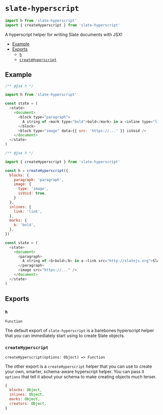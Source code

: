 
# `slate-hyperscript`

```js
import h from 'slate-hyperscript'
import { createHyperscript } from 'slate-hyperscript'
```

A hyperscript helper for writing Slate documents with JSX!

- [Example](#example)
- [Exports](#methods)
  - [`h`](#h)
  - [`createHyperscript`](#createhyperscript)


## Example

```js
/** @jsx h */

import h from 'slate-hyperscript'

const state = (
  <state>
    <document>
      <block type="paragraph">
        A string of <mark type="bold">bold</mark> in a <inline type="link" data={{ src: 'http://slatejs.org' }}>Slate</inline> editor!
      </block>
      <block type="image" data={{ src: 'https://...' }} isVoid />
    </document>
  </state>
)
```

```js
/** @jsx h */

import { createHyperscript } from 'slate-hyperscript'

const h = createHyperscript({
  blocks: {
    paragraph: 'paragraph',
    image: {
      type: 'image',
      isVoid: true,
    }
  },
  inlines: {
    link: 'link',
  },
  marks: {
    b: 'bold',
  },
})

const state = (
  <state>
    <document>
      <paragraph>
        A string of <b>bold</b> in a <link src="http://slatejs.org">Slate</link> editor!
      </paragraph>
      <image src="https://..." />
    </document>
  </state>
)
```


## Exports

### `h`
`Function`

The default export of `slate-hyperscript` is a barebones hyperscript helper that you can immediately start using to create Slate objects.

### `createHyperscript`
`createHyperscript(options: Object) => Function`

The other export is a `createHyperscript` helper that you can use to create your own, smarter, schema-aware hyperscript helper. You can pass it `options` that tell it about your schema to make creating objects much terser.

```js
{
  blocks: Object,
  inlines: Object,
  marks: Object,
  creators: Object,
}
```


